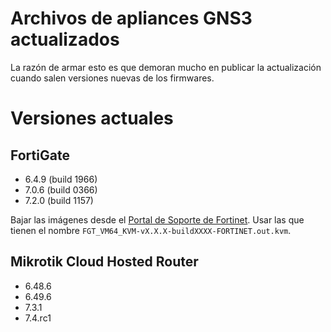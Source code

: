 # Archivos de apliances GNS3 actualizados

La razón de armar esto es que demoran mucho en publicar la actualización cuando salen versiones nuevas de los firmwares.

# Versiones actuales

## FortiGate

- 6.4.9 (build 1966)
- 7.0.6 (build 0366)
- 7.2.0 (build 1157)

Bajar las imágenes desde el [Portal de Soporte de Fortinet](https://support.fortinet.com). Usar las que tienen el nombre `FGT_VM64_KVM-vX.X.X-buildXXXX-FORTINET.out.kvm`.

## Mikrotik Cloud Hosted Router

- 6.48.6
- 6.49.6
- 7.3.1
- 7.4.rc1
